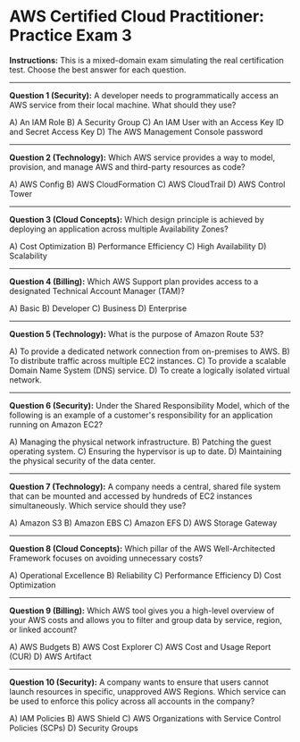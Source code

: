 # AWS Certified Cloud Practitioner: Practice Exam 3

**Instructions:** This is a mixed-domain exam simulating the real certification test. Choose the best answer for each question.

---

**Question 1 (Security):** A developer needs to programmatically access an AWS service from their local machine. What should they use?

A) An IAM Role
B) A Security Group
C) An IAM User with an Access Key ID and Secret Access Key
D) The AWS Management Console password

---

**Question 2 (Technology):** Which AWS service provides a way to model, provision, and manage AWS and third-party resources as code?

A) AWS Config
B) AWS CloudFormation
C) AWS CloudTrail
D) AWS Control Tower

---

**Question 3 (Cloud Concepts):** Which design principle is achieved by deploying an application across multiple Availability Zones?

A) Cost Optimization
B) Performance Efficiency
C) High Availability
D) Scalability

---

**Question 4 (Billing):** Which AWS Support plan provides access to a designated Technical Account Manager (TAM)?

A) Basic
B) Developer
C) Business
D) Enterprise

---

**Question 5 (Technology):** What is the purpose of Amazon Route 53?

A) To provide a dedicated network connection from on-premises to AWS.
B) To distribute traffic across multiple EC2 instances.
C) To provide a scalable Domain Name System (DNS) service.
D) To create a logically isolated virtual network.

---

**Question 6 (Security):** Under the Shared Responsibility Model, which of the following is an example of a customer's responsibility for an application running on Amazon EC2?

A) Managing the physical network infrastructure.
B) Patching the guest operating system.
C) Ensuring the hypervisor is up to date.
D) Maintaining the physical security of the data center.

---

**Question 7 (Technology):** A company needs a central, shared file system that can be mounted and accessed by hundreds of EC2 instances simultaneously. Which service should they use?

A) Amazon S3
B) Amazon EBS
C) Amazon EFS
D) AWS Storage Gateway

---

**Question 8 (Cloud Concepts):** Which pillar of the AWS Well-Architected Framework focuses on avoiding unnecessary costs?

A) Operational Excellence
B) Reliability
C) Performance Efficiency
D) Cost Optimization

---

**Question 9 (Billing):** Which AWS tool gives you a high-level overview of your AWS costs and allows you to filter and group data by service, region, or linked account?

A) AWS Budgets
B) AWS Cost Explorer
C) AWS Cost and Usage Report (CUR)
D) AWS Artifact

---

**Question 10 (Security):** A company wants to ensure that users cannot launch resources in specific, unapproved AWS Regions. Which service can be used to enforce this policy across all accounts in the company?

A) IAM Policies
B) AWS Shield
C) AWS Organizations with Service Control Policies (SCPs)
D) Security Groups